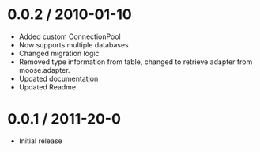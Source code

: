 0.0.2 / 2010-01-10
==================

  * Added custom ConnectionPool
  * Now supports multiple databases
  * Changed migration logic
  * Removed type information from table, changed to retrieve adapter from moose.adapter.
  * Updated documentation
  * Updated Readme

0.0.1 / 2011-20-0
==================

  * Initial release